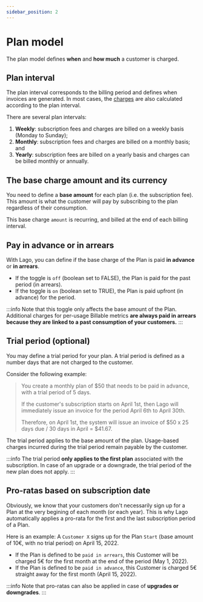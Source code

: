 ```yaml
---
sidebar_position: 2
---
```


# Plan model
The plan model defines **when** and **how much** a customer is charged.

## Plan interval
The plan interval corresponds to the billing period and defines when invoices are generated. In most cases, the [charges](../plans/charges/overview) are also calculated according to the plan interval.

There are several plan intervals:
1. **Weekly**: subscription fees and charges are billed on a weekly basis (Monday to Sunday);
2. **Monthly**: subscription fees and charges are billed on a monthly basis; and
3. **Yearly**: subscription fees are billed on a yearly basis and charges can be billed monthly or annually.

## The base charge amount and its currency
You need to define a **base amount** for each plan (i.e. the subscription fee). This amount is what the customer will pay by subscribing to the plan regardless of their consumption.

This base charge `amount` is recurring, and billed at the end of each billing interval.

## Pay in advance or in arrears
With Lago, you can define if the base charge of the Plan is paid **in advance** or **in arrears**. 

- If the toggle is `off` (boolean set to FALSE), the Plan is paid for the past period (in arrears).
- If the toggle is `on` (boolean set to TRUE), the Plan is paid upfront (in advance) for the period.

:::info
Note that this toggle only affects the base amount of the Plan. Additional charges for per-usage Billable metrics **are always paid in arrears because they are linked to a past consumption of your customers.**
:::

## Trial period (optional)
You may define a trial period for your plan. A trial period is defined as a number days that are not charged to the customer.

Consider the following example:

>You create a monthly plan of $50 that needs to be paid in advance, with a trial period of 5 days.
>
>If the customer's subscription starts on April 1st, then Lago will immediately issue an invoice for the period April 6th to April 30th.
>
>Therefore, on April 1st, the system will issue an invoice of $50 x 25 days due / 30 days in April = $41.67.

The trial period applies to the base amount of the plan. Usage-based charges incurred during the trial period remain payable by the customer.

:::info
The trial period **only applies to the first plan** associated with the subscription. In case of an upgrade or a downgrade, the trial period of the new plan does not apply.
:::

## Pro-ratas based on subscription date
Obviously, we know that your customers don't necessarily sign up for a Plan at the very begining of each month (or each year). This is why Lago automatically applies a pro-rata for the first and the last subscription period of a Plan.

Here is an example:
A `Customer X` signs up for the Plan `Start` (base amount of 10€, with no trial period) on April 15, 2022. 
- If the Plan is defined to be `paid in arrears`, this Customer will be charged 5€ for the first month at the end of the period (May 1, 2022).
- If the Plan is defined to be `paid in advance`, this Customer is charged 5€ straight away for the first month (April 15, 2022).

:::info
Note that pro-ratas can also be applied in case of **upgrades or downgrades**.
:::